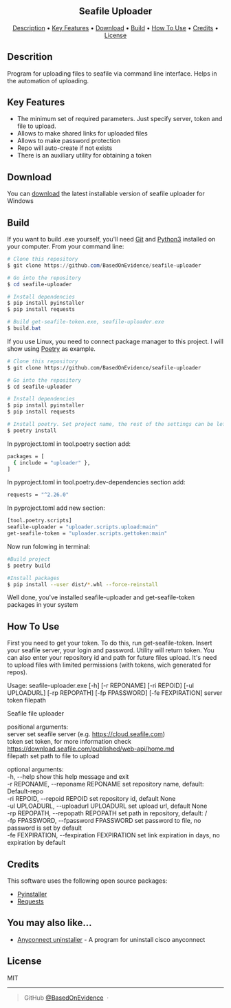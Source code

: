 
<h2 align="center">Seafile Uploader</h2>

<p align="center">
  <a href="#descrition">Description</a> •
  <a href="#key-features">Key Features</a> •
  <a href="#download">Download</a> •
  <a href="#build">Build</a> •
  <a href="#how-to-use">How To Use</a> •
  <a href="#credits">Credits</a> •
  <a href="#license">License</a>
</p>


## Descrition

Program for uploading files to seafile via command line interface. Helps in the automation of uploading.

## Key Features

* The minimum set of required parameters. Just specify server, token and file to upload.
* Allows to make shared links for uploaded files
* Allows to make password protection
* Repo will auto-create if not exists
* There is an auxiliary utility for obtaining a token

## Download

You can [download](https://github.com/BasedOnEvidence/seafile-uploader/releases) the latest installable version of seafile uploader for Windows

## Build

If you want to build .exe yourself, you'll need [Git](https://git-scm.com) and [Python3](https://www.python.org/downloads/) installed on your computer. From your command line:

```powershell
# Clone this repository
$ git clone https://github.com/BasedOnEvidence/seafile-uploader

# Go into the repository
$ cd seafile-uploader

# Install dependencies
$ pip install pyinstaller
$ pip install requests

# Build get-seafile-token.exe, seafile-uploader.exe
$ build.bat
```

If you use Linux, you need to connect package manager to this project. I will show using [Poetry](https://python-poetry.org/docs/#installation) as example.

```bash
# Clone this repository
$ git clone https://github.com/BasedOnEvidence/seafile-uploader

# Go into the repository
$ cd seafile-uploader

# Install dependencies
$ pip install pyinstaller
$ pip install requests

# Install poetry. Set project name, the rest of the settings can be left as default
$ poetry install
```
In pyproject.toml in tool.poetry section add:

```bash
packages = [
  { include = "uploader" },
]
```
In pyproject.toml in tool.poetry.dev-dependencies section add:

```bash
requests = "^2.26.0"
```

In pyproject.toml add new section:

```bash
[tool.poetry.scripts]
seafile-uploader = "uploader.scripts.upload:main"
get-seafile-token = "uploader.scripts.gettoken:main"
```

Now run folowing in terminal:

```bash
#Build project
$ poetry build

#Install packages
$ pip install --user dist/*.whl --force-reinstall
```

Well done, you've installed seafile-uploader and get-seafile-token packages in your system

## How To Use

First you need to get your token. To do this, run get-seafile-token. Insert your seafile server, your login and password. Utility will return token.
You can also enter your repository id and path for future files upload. It's need to upload files with limited permissions (with tokens, wich generated for repos).

Usage: seafile-uploader.exe [-h] [-r REPONAME] [-ri REPOID] [-ul UPLOADURL] [-rp REPOPATH] [-fp FPASSWORD] [-fe FEXPIRATION] server token filepath

Seafile file uploader

positional arguments:<br />
  server                set seafile server (e.g. https://cloud.seafile.com)<br />
  token                 set token, for more information check https://download.seafile.com/published/web-api/home.md<br />
  filepath              set path to file to upload

optional arguments:<br />
  -h, --help            show this help message and exit<br />
  -r REPONAME, --reponame REPONAME
                        set repository name, default: Default-repo<br />
  -ri REPOID, --repoid REPOID
                        set repository id, default None<br />
  -ul UPLOADURL, --uploadurl UPLOADURL
                        set upload url, default None<br />
  -rp REPOPATH, --repopath REPOPATH
                        set path in repository, default: /<br />
  -fp FPASSWORD, --fpassword FPASSWORD
                        set password to file, no password is set by default<br />
  -fe FEXPIRATION, --fexpiration FEXPIRATION
                        set link expiration in days, no expiration by default

## Credits

This software uses the following open source packages:

- [Pyinstaller](https://www.pyinstaller.org/)
- [Requests](https://pypi.org/project/requests/)


## You may also like...

- [Anyconnect uninstaller](https://github.com/BasedOnEvidence/anyconnect-uninstaller) - A program for uninstall cisco anyconnect

## License

MIT

---

> GitHub [@BasedOnEvidence](https://github.com/BasedOnEvidence/) &nbsp;&middot;&nbsp;



